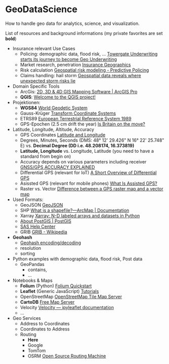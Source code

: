 # GeoDataScience
How to handle geo data for analytics, science, and visualization.

List of resources and background informations (my private favorites are set **bold**)  

* Insurance relevant Use Cases
	* Policing: demographic data, flood risk, … [Towergate Underwriting starts its journey to become Geo Underwriting](https://www.ardonagh.com/media/announcements/2018/towergate-underwriting-starts-its-journey-to-become-geo-underwriting/)
	* Market research, penetration [Insurance Geographics](https://www.casact.org/sites/default/files/2021-02/pubs_dpp_dpp97_97dpp141.pdf)
	* Risk calculation [Geospatial risk modeling - Predictive Policing](https://urbanspatial.github.io/PublicPolicyAnalytics/geospatial-risk-modeling-predictive-policing.html)
	* Claims handling: hail storm [Geospatial data reveals where unexpected storm risks lie](https://www.dig-in.com/opinion/geospatial-data-reveals-where-unexpected-storm-risks-lie)
* Domain Specific Tools
	* ArcGis: [2D, 3D & 4D GIS Mapping Software | ArcGIS Pro](https://www.esri.com/en-us/arcgis/products/arcgis-pro/overview)
	* **QGIS**: [Welcome to the QGIS project!](https://www.qgis.org/en/site/index.html)
* Projektionen: 
	* **WGS84** [World Geodetic System](https://en.wikipedia.org/wiki/World_Geodetic_System#WGS84)
	* Gauss-Krüger [Transform Coordinate Systems](https://gauss.svemir.co/#transform)
	* ETRS89 [European Terrestrial Reference System 1989](https://en.wikipedia.org/wiki/European_Terrestrial_Reference_System_1989)
	* GPS-Epochen (2.5 cm drift the year) [Is Britain on the move?](https://www.ordnancesurvey.co.uk/blog/is-britain-on-the-move#more-21842)
* Latitude, Longitude, Altitude, Accuracy
	* GPS Coordinates [Latitude and Longitude](https://sciencenotes.org/latitude-and-longitude/)
	* Degrees, Minutes, Seconds (DMS: 48° 12' 29.426" N 16° 22' 25.748" E) vs. **Decimal Degree (DD i.e. 48.208174, 16.373819)** 
	* **Latitude, Longitude** vs. Longitude, Latitude (you need to have a standard from begin on)
	* Accuracy depends on various parameters including receiver [GNSS/GPS ACCURACY EXPLAINED](https://junipersys.com/support/article/6614)
	* Differential GPS (relevant for IoT) [A Short Overview of Differential GPS](https://www.oc.nps.edu/oc2902w/gps/dgpsnote.html)
	* Asissted GPS (relevant for mobile phones) [What Is Assisted GPS?](https://www.iotforall.com/what-is-assisted-gps)
	* Raster vs. Vector [Difference between a GPS raster map and a vector map](https://www.youtube.com/watch?v=gaQs3yynSEo)
* Used Formats:
	* GeoJSON [GeoJSON](https://geojson.org)
	* SHP [What is a shapefile?—ArcMap | Documentation](https://desktop.arcgis.com/en/arcmap/latest/manage-data/shapefiles/what-is-a-shapefile.htm)
	* Xarray [Xarray: N-D labeled arrays and datasets in Python](https://xarray.dev)
	* [About PostGIS | PostGIS](https://postgis.net)
	* [SAS Help Center](https://documentation.sas.com/doc/de/vacdc/v_016/vaobj/n14ezqxeg2a195n1au1q980gbkte.htm)
	* GRIB [GRIB - Wikipedia](https://en.wikipedia.org/wiki/GRIB)
* **Geohash**
	* [Geohash encoding/decoding](https://www.movable-type.co.uk/scripts/geohash.html)
	* resolution
	* sorting
* Python examples with demographic data, flood risk, Post data
	* GeoPandas
		* contains, 
		* …
* Notebooks & Maps 
	* **Folium** (Python) [Folium Quickstart](https://python-visualization.github.io/folium/quickstart.html)
	* **Leaflet** (Generic JavaScript) [Tutorials](https://leafletjs.com/examples.html)
	* OpenStreetMap [OpenStreetMap Tile Map Server](https://openmaptiles.org/)
	* **CartoDB** [Free Map Server](https://carto.com/)
	* Velocity [Velocity — ipyleaflet  documentation](https://ipyleaflet.readthedocs.io/en/latest/layers/velocity.html)
	* …
* Geo Services
	* Address to Coordinates
	* Coordinates to Address
	* Routing
		* **Here**
		* Google
		* TomTom
		* OSRM [Open Source Routing Machine](https://project-osrm.org/) 
